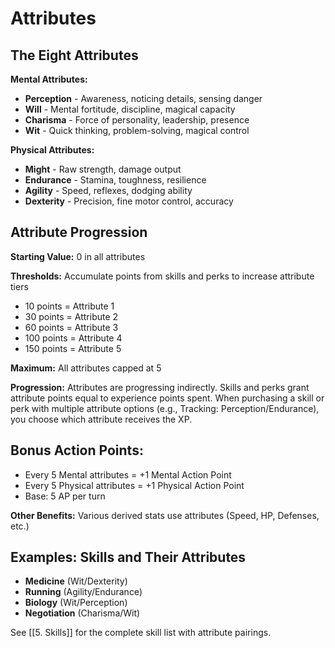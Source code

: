 # Attributes

## The Eight Attributes

**Mental Attributes:**
- **Perception** - Awareness, noticing details, sensing danger
- **Will** - Mental fortitude, discipline, magical capacity
- **Charisma** - Force of personality, leadership, presence
- **Wit** - Quick thinking, problem-solving, magical control

**Physical Attributes:**
- **Might** - Raw strength, damage output
- **Endurance** - Stamina, toughness, resilience
- **Agility** - Speed, reflexes, dodging ability
- **Dexterity** - Precision, fine motor control, accuracy

## Attribute Progression

**Starting Value:** 0 in all attributes

**Thresholds:** Accumulate points from skills and perks to increase attribute tiers
- 10 points = Attribute 1
- 30 points = Attribute 2
- 60 points = Attribute 3
- 100 points = Attribute 4
- 150 points = Attribute 5

**Maximum:** All attributes capped at 5

**Progression:** Attributes are progressing indirectly. Skills and perks grant attribute points equal to experience points spent. When purchasing a skill or perk with multiple attribute options (e.g., Tracking: Perception/Endurance), you choose which attribute receives the XP.

## Bonus Action Points:
- Every 5 Mental attributes = +1 Mental Action Point
- Every 5 Physical attributes = +1 Physical Action Point
- Base: 5 AP per turn

**Other Benefits:** Various derived stats use attributes (Speed, HP, Defenses, etc.)

## Examples: Skills and Their Attributes

- **Medicine** (Wit/Dexterity)
- **Running** (Agility/Endurance)
- **Biology** (Wit/Perception)
- **Negotiation** (Charisma/Wit)

See [[5. Skills]] for the complete skill list with attribute pairings.
